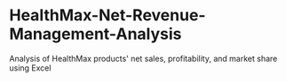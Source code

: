 # HealthMax-Net-Revenue-Management-Analysis
Analysis of HealthMax products' net sales, profitability, and market share using Excel



